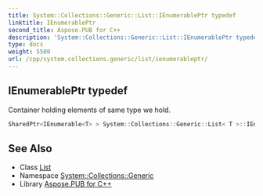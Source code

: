 ```yaml
---
title: System::Collections::Generic::List::IEnumerablePtr typedef
linktitle: IEnumerablePtr
second_title: Aspose.PUB for C++
description: 'System::Collections::Generic::List::IEnumerablePtr typedef. Container holding elements of same type we hold in C++.'
type: docs
weight: 5500
url: /cpp/system.collections.generic/list/ienumerableptr/
---
```

## IEnumerablePtr typedef


Container holding elements of same type we hold.

```cpp
SharedPtr<IEnumerable<T> > System::Collections::Generic::List< T >::IEnumerablePtr
```

## See Also

* Class [List](../)
* Namespace [System::Collections::Generic](../../)
* Library [Aspose.PUB for C++](../../../)
